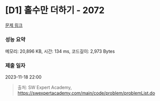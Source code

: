 # [D1] 홀수만 더하기 - 2072 

[문제 링크](https://swexpertacademy.com/main/code/problem/problemDetail.do?contestProbId=AV5QSEhaA5sDFAUq) 

### 성능 요약

메모리: 20,896 KB, 시간: 134 ms, 코드길이: 2,973 Bytes

### 제출 일자

2023-11-18 22:00



> 출처: SW Expert Academy, https://swexpertacademy.com/main/code/problem/problemList.do